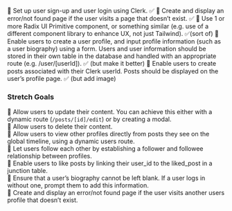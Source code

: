 🎯 Set up user sign-up and user login using Clerk. ✅
🎯 Create and display an error/not found page if the user visits a page that doesn’t exist. ✅
🎯 Use 1 or more Radix UI Primitive component, or something similar (e.g. use of a different component library to enhance UX, not just Tailwind). ✅(sort of)
🎯 Enable users to create a user profile, and input profile information (such as a user biography) using a form. Users and user information should be stored in their own table in the database and handled with an appropriate route (e.g. /user/[userId]). ✅ (but make it better)
🎯 Enable users to create posts associated with their Clerk userId. Posts should be displayed on the user’s profile page. ✅ (but add image)

### Stretch Goals

🏹 Allow users to update their content. You can achieve this either with a dynamic route (`/posts/[id]/edit`) or by creating a modal.  
🏹 Allow users to delete their content.  
🏹 Allow users to view other profiles directly from posts they see on the global timeline, using a dynamic users route.  
🏹 Let users follow each other by establishing a follower and followee relationship between profiles.  
🏹 Enable users to like posts by linking their user_id to the liked_post in a junction table.  
🏹 Ensure that a user’s biography cannot be left blank. If a user logs in without one, prompt them to add this information.  
🏹 Create and display an error/not found page if the user visits another users profile that doesn’t exist.
